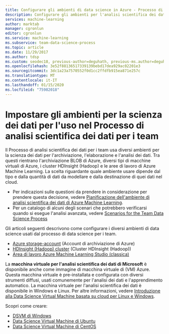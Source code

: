 ```yaml
---
title: Configurare gli ambienti di data science in Azure - Processo di data science per i team
description: Configurare gli ambienti per l'analisi scientifica dei dati in Azure da usare nel processo di analisi scientifica dei dati eseguito dai team.
services: machine-learning
author: marktab
manager: cgronlun
editor: cgronlun
ms.service: machine-learning
ms.subservice: team-data-science-process
ms.topic: article
ms.date: 11/29/2017
ms.author: tdsp
ms.custom: seodec18, previous-author=deguhath, previous-ms.author=deguhath
ms.openlocfilehash: 3e52f88136517339139bebd17dea929ac02201e3
ms.sourcegitcommit: 3dc1a23a7570552f0d1cc2ffdfb915ea871e257c
ms.translationtype: MT
ms.contentlocale: it-IT
ms.lasthandoff: 01/15/2020
ms.locfileid: "75982018"
---
```

# <a name="set-up-data-science-environments-for-use-in-the-team-data-science-process"></a>Impostare gli ambienti per la scienza dei dati per l'uso nel Processo di analisi scientifica dei dati per i team
Il Processo di analisi scientifica dei dati per i team usa diversi ambienti per la scienza dei dati per l'archiviazione, l'elaborazione e l'analisi dei dati. Tra questi rientrano l'archiviazione BLOB di Azure, diversi tipi di macchine virtuali di Azure, i cluster HDInsight (Hadoop) e le aree di lavoro di Azure Machine Learning. La scelta riguardante quale ambiente usare dipende dal tipo e dalla quantità di dati da modellare e dalla destinazione di quei dati nel cloud. 

* Per indicazioni sulle questioni da prendere in considerazione per prendere questa decisione, vedere [Pianificazione dell'ambiente di analisi scientifica dei dati di Azure Machine Learning](plan-your-environment.md). 
* Per un catalogo di alcuni degli scenari che potrebbero verificarsi quando si esegue l'analisi avanzata, vedere [Scenarios for the Team Data Science Process](plan-sample-scenarios.md)

Gli articoli seguenti descrivono come configurare i diversi ambienti di data science usati dal processo di data science per i team.

* [Azure storage-account](../../storage/common/storage-account-create.md) (Account di archiviazione di Azure)
* [HDInsight (Hadoop) cluster](customize-hadoop-cluster.md) (Cluster HDInsight (Hadoop))
* [Area di lavoro Azure Machine Learning Studio (classica)](../studio/create-workspace.md)

La **macchina virtuale per l'analisi scientifica dei dati di Microsoft** è disponibile anche come immagine di macchina virtuale di (VM) Azure. Questa macchina virtuale è pre-installata e configurata con diversi strumenti diffusi, usati comunemente per l'analisi dei dati e l'apprendimento automatico. La macchina virtuale per l'analisi scientifica dei dati è disponibile in Windows e Linux. Per altre informazioni, vedere [Introduzione alla Data Science Virtual Machine basata su cloud per Linux e Windows](../data-science-virtual-machine/overview.md).

Scopri come creare:

- [DSVM di Windows](../data-science-virtual-machine/provision-vm.md)
- [Data Science Virtual Machine di Ubuntu](../data-science-virtual-machine/dsvm-ubuntu-intro.md)
- [Data Science Virtual Machine di CentOS](../data-science-virtual-machine/linux-dsvm-intro.md)

